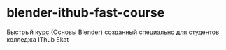 # blender-ithub-fast-course
Быстрый курс (Основы Blender) созданный специально для студентов колледжа IThub Ekat
